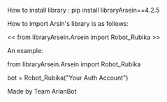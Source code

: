 How to install library :   pip install libraryArsein==4.2.5  

How to import Arsin's library is as follows:

<< from libraryArsein.Arsein import Robot_Rubika >>

An example:

from libraryArsein.Arsein import Robot_Rubika

bot = Robot_Rubika("Your Auth Account")

Made by Team ArianBot
